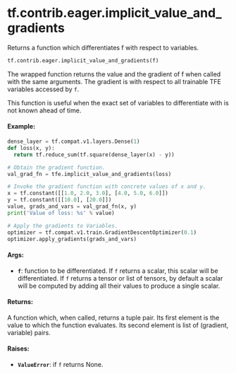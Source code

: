 <div itemscope itemtype="http://developers.google.com/ReferenceObject">
<meta itemprop="name" content="tf.contrib.eager.implicit_value_and_gradients" />
<meta itemprop="path" content="Stable" />
</div>

# tf.contrib.eager.implicit_value_and_gradients

Returns a function which differentiates f with respect to variables.

``` python
tf.contrib.eager.implicit_value_and_gradients(f)
```

<!-- Placeholder for "Used in" -->

The wrapped function returns the value and the gradient of f when called with
the same arguments. The gradient is with respect to all trainable TFE
variables accessed by `f`.

This function is useful when the exact set of variables to differentiate with
is not known ahead of time.

#### Example:



```python
dense_layer = tf.compat.v1.layers.Dense(1)
def loss(x, y):
  return tf.reduce_sum(tf.square(dense_layer(x) - y))

# Obtain the gradient function.
val_grad_fn = tfe.implicit_value_and_gradients(loss)

# Invoke the gradient function with concrete values of x and y.
x = tf.constant([[1.0, 2.0, 3.0], [4.0, 5.0, 6.0]])
y = tf.constant([[10.0], [20.0]])
value, grads_and_vars = val_grad_fn(x, y)
print('Value of loss: %s' % value)

# Apply the gradients to Variables.
optimizer = tf.compat.v1.train.GradientDescentOptimizer(0.1)
optimizer.apply_gradients(grads_and_vars)
```

#### Args:


* <b>`f`</b>: function to be differentiated. If `f` returns a scalar, this scalar will
  be differentiated. If `f` returns a tensor or list of tensors, by default
  a scalar will be computed by adding all their values to produce a single
  scalar.


#### Returns:

A function which, when called, returns a tuple pair.
Its first element is the value to which the function evaluates.
Its second element is list of (gradient, variable) pairs.



#### Raises:


* <b>`ValueError`</b>: if `f` returns None.